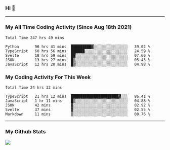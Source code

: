 ### Hi 🙂

---

### My All Time Coding Activity (Since Aug 18th 2021)
<!--START_SECTION:waka-all-->
```text
Total Time 247 hrs 49 mins

Python       96 hrs 41 mins  █████████▓░░░░░░░░░░░░░░░   39.02 % 
TypeScript   60 hrs 56 mins  ██████░░░░░░░░░░░░░░░░░░░   24.59 % 
Svelte       18 hrs 59 mins  ██░░░░░░░░░░░░░░░░░░░░░░░   07.66 % 
JSON         13 hrs 27 mins  █▒░░░░░░░░░░░░░░░░░░░░░░░   05.43 % 
JavaScript   12 hrs 20 mins  █▒░░░░░░░░░░░░░░░░░░░░░░░   04.98 % 
```
<!--END_SECTION:waka-all-->

### My Coding Activity For This Week
<!--START_SECTION:waka-week-->
```text
Total Time 24 hrs 32 mins

TypeScript   21 hrs 12 mins  █████████████████████▓░░░   86.41 % 
JavaScript   1 hr 11 mins    █▒░░░░░░░░░░░░░░░░░░░░░░░   04.88 % 
JSON         42 mins         ▓░░░░░░░░░░░░░░░░░░░░░░░░   02.92 % 
Svelte       37 mins         ▓░░░░░░░░░░░░░░░░░░░░░░░░   02.55 % 
Markdown     11 mins         ▒░░░░░░░░░░░░░░░░░░░░░░░░   00.76 % 
```
<!--END_SECTION:waka-week-->

---

### My Github Stats
[![](https://github-readme-stats.vercel.app/api?username=eroxl&count_private=true&show_icons=true&include_all_commits=true&theme=onedark)](https://github.com/Eroxl)
